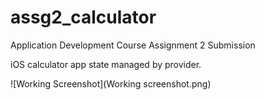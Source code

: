 # assg2_calculator

Application Development Course Assignment 2 Submission

iOS calculator app state managed by provider.

![Working Screenshot](Working screenshot.png)
